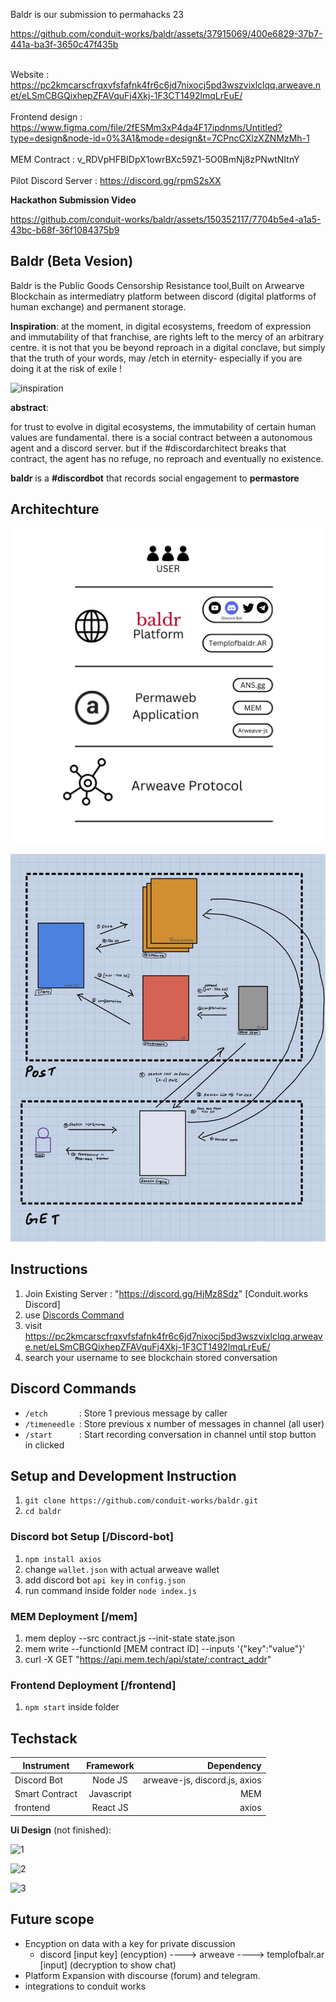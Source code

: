 Baldr is our submission to permahacks 23 

https://github.com/conduit-works/baldr/assets/37915069/400e6829-37b7-441a-ba3f-3650c47f435b

\
Website     : https://pc2kmcarscfrqxvfsfafnk4fr6c6jd7nixocj5pd3wszvixlclqq.arweave.net/eLSmCBGQixhepZFAVquFj4Xkj-1F3CT1492lmqLrEuE/ \
\
Frontend design  : https://www.figma.com/file/2fESMm3xP4da4F17ipdnms/Untitled?type=design&node-id=0%3A1&mode=design&t=7CPncCXlzXZNMzMh-1  \
\
MEM Contract : v_RDVpHFBIDpX1owrBXc59Z1-5O0BmNj8zPNwtNItnY \
\
Pilot Discord Server : https://discord.gg/rpmS2sXX 

**Hackathon Submission Video**


https://github.com/conduit-works/baldr/assets/150352117/7704b5e4-a1a5-43bc-b68f-36f1084375b9



## Baldr (Beta Vesion)
Baldr is the Public Goods Censorship Resistance tool,Built on Arwearve Blockchain as intermediatry platform between discord (digital platforms of human exchange) and permanent storage. 

**Inspiration**:
at the moment, in digital ecosystems, freedom of expression and immutability of that franchise, are rights left to the mercy of an arbitrary centre. it is not that you  be beyond reproach in a digital conclave, but simply that the truth of your words, may /etch in eternity- especially if you are doing it at the risk of exile !

![inspiration](https://github.com/conduit-works/baldr/assets/150352117/8b0e4781-6445-4bdb-a441-95ea419122ff)


 **abstract**:
 
for trust to evolve in digital ecosystems, the immutability of certain human values are fundamental.  there is a social contract between a autonomous agent and a discord server. but if the #discordarchitect breaks that contract, the agent has no refuge, no reproach and eventually no existence. 

**baldr** is a **#discordbot** that records social engagement to **permastore**

## **Architechture**
![alt text](https://raw.githubusercontent.com/conduit-works/baldr/main/img/architecture.png "Architechture")

![alt text2](https://raw.githubusercontent.com/conduit-works/baldr/main/img/view.jpg "view")



## **Instructions**

1. Join Existing Server : "https://discord.gg/HjMz8Sdz" [Conduit.works Discord]
2. use [Discords Command](https://github.com/conduit-works/baldr/tree/main#discord-commands)
3. visit https://pc2kmcarscfrqxvfsfafnk4fr6c6jd7nixocj5pd3wszvixlclqq.arweave.net/eLSmCBGQixhepZFAVquFj4Xkj-1F3CT1492lmqLrEuE/
4. search your username to see blockchain stored conversation



## **Discord Commands**

- `/etch       `: Store 1 previous message by caller 
- `/timeneedle `: Store previous x number of messages in channel (all user)
- `/start      `: Start recording conversation in channel until stop button in clicked


## Setup and Development Instruction

1. `git clone https://github.com/conduit-works/baldr.git`
2. `cd baldr`

### Discord bot Setup [/Discord-bot]
1. `npm install axios`
2. change `wallet.json` with actual arweave wallet
3. add discord bot `api key` in `config.json`
4. run command inside folder `node index.js`

### MEM Deployment [/mem]

1. mem deploy --src contract.js --init-state state.json
2. mem write --functionId [MEM contract ID] --inputs '{"key":"value"}'
3. curl -X GET "https://api.mem.tech/api/state/:contract_addr"

### Frontend Deployment [/frontend]
1. `npm start` inside folder

## Techstack

| Instrument          | Framework     | Dependency                    |
| ------------------- |:-------------:| -----------------------------:|
| Discord Bot         | Node JS       | arweave-js, discord.js, axios |
| Smart Contract      | Javascript    |                           MEM |
| frontend            | React JS      |                         axios |

**Ui Design** (not finished):

![1](https://github.com/conduit-works/baldr/assets/150352117/e5bd9720-1088-4b82-9394-1fb229d844f9)

![2](https://github.com/conduit-works/baldr/assets/150352117/517ed889-8b84-426a-b413-0cfbf97124f0)

![3](https://github.com/conduit-works/baldr/assets/150352117/e941d1f8-0598-4245-bcbc-024c6bb5e7c2)



## Future scope

- Encyption on data with a key for private discussion
    - discord [input key] (encyption) ----> arweave ---->  templofbalr.ar [input] (decryption to show chat)
- Platform Expansion with discourse (forum) and telegram.
- integrations to conduit works
